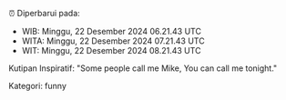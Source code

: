⏰ Diperbarui pada:
- WIB: Minggu, 22 Desember 2024 06.21.43 UTC
- WITA: Minggu, 22 Desember 2024 07.21.43 UTC
- WIT: Minggu, 22 Desember 2024 08.21.43 UTC

Kutipan Inspiratif:
"Some people call me Mike, You can call me tonight."


Kategori: funny

